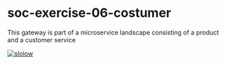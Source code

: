 # soc-exercise-06-costumer
This gateway is part of a microservice landscape consisting of a product and a customer service

[![slolow](https://circleci.com/gh/slolow/soc-exercise-06-costumer.svg?style=svg)](https://app.circleci.com/pipelines/github/slolow/soc-exercise-06-costumer)
